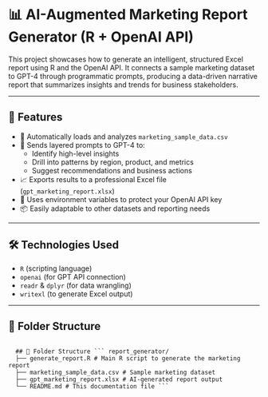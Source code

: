 # 📊 AI-Augmented Marketing Report Generator (R + OpenAI API)

This project showcases how to generate an intelligent, structured Excel report using R and the OpenAI API. It connects a sample marketing dataset to GPT-4 through programmatic prompts, producing a data-driven narrative report that summarizes insights and trends for business stakeholders.

---

## 🚀 Features

- 🔄 Automatically loads and analyzes `marketing_sample_data.csv`
- 🧠 Sends layered prompts to GPT-4 to:
  - Identify high-level insights
  - Drill into patterns by region, product, and metrics
  - Suggest recommendations and business actions
- 📈 Exports results to a professional Excel file (`gpt_marketing_report.xlsx`)
- 🔐 Uses environment variables to protect your OpenAI API key
- 📦 Easily adaptable to other datasets and reporting needs

---

## 🛠️ Technologies Used

- `R` (scripting language)
- `openai` (for GPT API connection)
- `readr` & `dplyr` (for data wrangling)
- `writexl` (to generate Excel output)

---

## 📁 Folder Structure

<pre><code>
  ## 📁 Folder Structure ``` report_generator/ 
  ├── generate_report.R # Main R script to generate the marketing report 
  ├── marketing_sample_data.csv # Sample marketing dataset 
  ├── gpt_marketing_report.xlsx # AI-generated report output 
  └── README.md # This documentation file ``` </code></pre>

